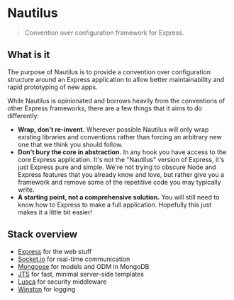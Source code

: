 # Nautilus

> Convention over configuration framework for Express.

## What is it

The purpose of Nautilus is to provide a convention over configuration structure
around an Express application to allow better maintainability and rapid
prototyping of new apps.

While Nautilus is opinionated and borrows heavily from the conventions of other
Express frameworks, there are a few things that it aims to do differently:

* **Wrap, don't re-invent.** Wherever possible Nautilus will only wrap existing
  libraries and conventions rather than forcing an arbitrary new one that we
  think you should follow.
* **Don't bury the core in abstraction.** In any hook you have access to the
  core Express application. It's not the "Nautilus" version of Express, it's
  just Express pure and simple. We're not trying to obscure Node and Express
  features that you already know and love, but rather give you a framework and
  remove some of the repetitive code you may typically write.
* **A starting point, not a comprehensive solution.** You will still need to
  know how to Express to make a full application. Hopefully this just makes it
  a little bit easier!

## Stack overview

* [Express](http://expressjs.com) for the web stuff
* [Socket.io](http://socket.io) for real-time communication
* [Mongoose](http://mongoosejs.com) for models and ODM in MongoDB
* [JTS](https://github.com/Ignigena/jts) for fast, minimal server-side templates
* [Lusca](http://github.com/krakenjs/lusca) for security middleware
* [Winston](http://github.com/winstonjs/winston) for logging
